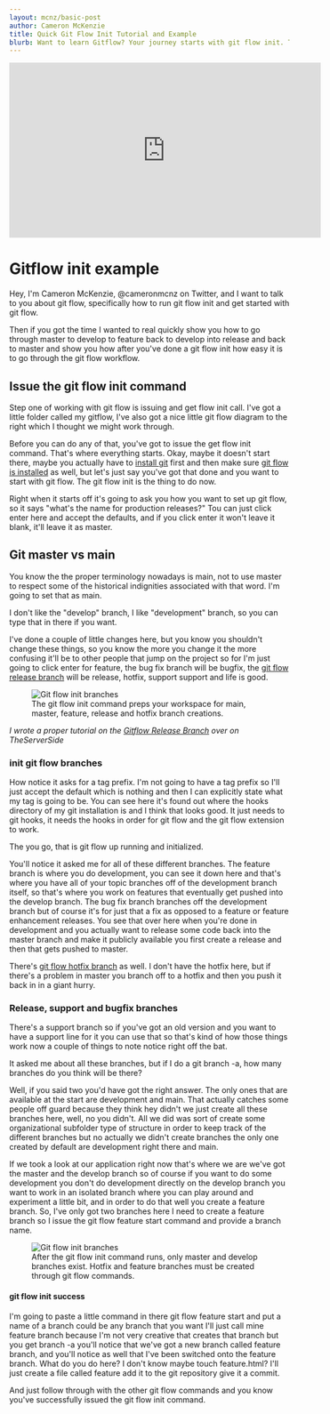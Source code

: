 ```yaml
---
layout: mcnz/basic-post
author: Cameron McKenzie
title: Quick Git Flow Init Tutorial and Example
blurb: Want to learn Gitflow? Your journey starts with git flow init. This git flow init tutorial and example will get you started on your git branching journey.
---
```


<div class="embed-responsive embed-responsive-16by9">
<iframe width="560" height="315" src="https://www.youtube.com/embed/d4cDLBFbekw" frameborder="0" allow="accelerometer; autoplay; clipboard-write; encrypted-media; gyroscope; picture-in-picture" allowfullscreen></iframe>
</div>


# Gitflow init example

Hey, I'm Cameron McKenzie, @cameronmcnz on Twitter, and I want to talk to you about git flow, specifically how to run git flow init and get started with git flow. 

Then if you got the time I wanted to real quickly show you how to go through master to develop to feature back to develop into release and back to master and show you how after you've done a git flow init how easy it is to go through the git flow workflow.

## Issue the git flow init command

Step one of working with git flow is issuing and get flow init call. I've got a little folder called my gitflow, I've also got a nice little git flow diagram to the right which I thought we might work through. 

Before you can do any of that, you've got to issue the get flow init command. That's where everything starts. Okay, maybe it doesn't start there, maybe you actually have to [install git](https://www.theserverside.com/blog/Coffee-Talk-Java-News-Stories-and-Opinions/Step-by-step-guide-to-install-Git-on-Windows-desktop-computers) first and then make sure [git flow is installed](https://www.theserverside.com/blog/Coffee-Talk-Java-News-Stories-and-Opinions/Gitflow-Windows-Install-Git-Flow-Installation) as well, but let's just say you've got that done and you want to start with git flow. The git flow init is the thing to do now. 

Right when it starts off it's going to ask you how you want to set up git flow, so it says "what's the name for production releases?" Tou can just click enter here and accept the defaults, and if you click enter it won't leave it blank, it'll leave it as master. 

## Git master vs main

You know the the proper terminology nowadays is main, not to use master to respect some of the historical indignities associated with that word. I'm going to set that as main.

I don't like the "develop" branch, I like "development" branch, so you can type that in there if you want.

I've done a couple of little changes here, but you know you shouldn't change these things, so you know the more you change it the more confusing it'll be to other people that jump on the project so for I'm just going to click enter for feature, the bug fix branch will be bugfix, the [git flow release branch](https://www.mcnz.com/2021/02/04/git-flow-release-branch-example.html) will be release, hotfix, support support and life is good.

<figure class="figure">
  <img src="https://itknowledgeexchange.techtarget.com/coffee-talk/files/2021/01/gitflow-hotfix-branch-diagram.jpg" alt="Git flow init branches" class="img-fluid mx-auto d-block img-thumbnail rounded ">
  <figcaption class="figure-caption">The git flow init command preps your workspace for main, master, feature, release and hotfix branch creations.</figcaption>
</figure>

<p><em>I wrote a proper tutorial on the <a href="https://www.theserverside.com/blog/Coffee-Talk-Java-News-Stories-and-Opinions/Gitflow-release-branch-process-start-finish">Gitflow Release Branch</a> over on TheServerSide</em></p>

### init git flow branches

How notice it asks for a tag prefix. I'm not going to have a tag prefix so I'll just accept the default which is nothing and then I can explicitly state what my tag is going to be. You can see here it's found out where the hooks directory of my git installation is and I think that looks good.  It just needs to git hooks, it needs the hooks in order for git flow and the git flow extension to work.

The you go, that is git flow up running and initialized.

You'll notice it asked me for all of these different branches. The feature branch is where you do development, you can see it down here and that's where you have all of your topic branches off of the development branch itself, so that's where you work on features that eventually get pushed into the develop branch. The bug fix branch branches off the development branch but of course it's for just that a fix as opposed to a feature or feature enhancement releases. You see that over here when you're done in development and you actually want to release some code back into the master branch and make it publicly available you first create a release and then that gets pushed to master.

There's [git flow hotfix branch](https://www.theserverside.com/blog/Coffee-Talk-Java-News-Stories-and-Opinions/GitFlow-Hotfix-Branch-Example-Start-Finish) as well. I don't have the hotfix here, but if there's a problem in master you branch off to a hotfix and then you push it back in in a giant hurry.

### Release, support and bugfix branches

There's a support branch so if you've got an old version and you want to have a support line for it you can use that so that's kind of how those things work now a couple of things to note notice right off the bat. 

It asked me about all these branches, but if I do a git branch -a,  how many branches do you think will be there?

Well, if you said two you'd have got the right answer. The only ones that are available at the start are development and main. That actually catches some people off guard because they think hey didn't we just create all these branches here, well, no you didn't. All we did was sort of create some organizational subfolder type of structure in order to keep track of the different branches but no actually we didn't create branches the only one created by default are development right there and main.

If we took a look at our application right now that's where we are we've got the master and the develop branch so of course if you want to do some development you don't do development directly on the develop branch you want to work in an isolated branch where you can play around and experiment a little bit, and in order to do that well you create a feature branch. So, I've only got two branches here I need to create a feature branch so I issue the git flow feature start command and provide a branch name.


<figure class="figure">
  <img src="https://itknowledgeexchange.techtarget.com/coffee-talk/files/2021/01/gitflow-hotfix-example.gif" alt="Git flow init branches" class="img-fluid mx-auto d-block img-thumbnail rounded ">
  <figcaption class="figure-caption">After the git flow init command runs, only master and develop branches exist. Hotfix and feature branches must be created through git flow commands.</figcaption>
</figure>

#### git flow init success

I'm going to paste a little command in there git flow feature start and put a name of a branch could be any branch that you want I'll just call mine feature branch because I'm not very creative that creates that branch but you get branch -a you'll notice that we've got a new branch called feature branch, and you'll notice as well that I've been switched onto the feature branch. What do you do here? I don't know maybe touch feature.html? I'll just create a file called feature add it to the git repository give it a commit.

And just follow through with the other git flow commands and you know you've successfully issued the git flow init command.
